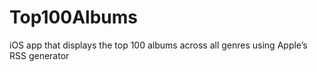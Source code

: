 # Top100Albums
iOS app that displays the top 100 albums across all genres using Apple’s RSS generator 
